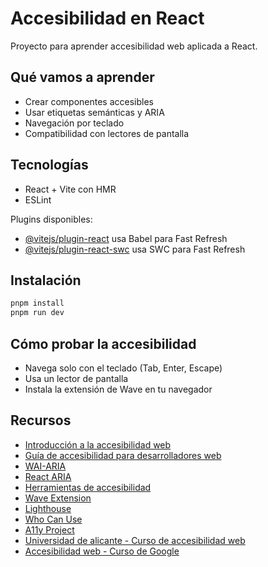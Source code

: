 # Accesibilidad en React

Proyecto para aprender accesibilidad web aplicada a React.

## Qué vamos a aprender

- Crear componentes accesibles
- Usar etiquetas semánticas y ARIA
- Navegación por teclado
- Compatibilidad con lectores de pantalla

## Tecnologías

- React + Vite con HMR
- ESLint

Plugins disponibles:

- [@vitejs/plugin-react](https://github.com/vitejs/vite-plugin-react/blob/main/packages/plugin-react) usa Babel para Fast Refresh
- [@vitejs/plugin-react-swc](https://github.com/vitejs/vite-plugin-react/blob/main/packages/plugin-react-swc) usa SWC para Fast Refresh

## Instalación

```bash
pnpm install
pnpm run dev
```

## Cómo probar la accesibilidad

- Navega solo con el teclado (Tab, Enter, Escape)
- Usa un lector de pantalla
- Instala la extensión de Wave en tu navegador


## Recursos
- [Introducción a la accesibilidad web](https://developer.mozilla.org/es/docs/Learn/Accessibility/What_is_accessibility)
- [Guía de accesibilidad para desarrolladores web](https://developer.mozilla.org/es/docs/Learn/Accessibility)
- [WAI-ARIA](https://www.w3.org/WAI/standards-guidelines/aria/)
- [React ARIA](https://react-spectrum.adobe.com/react-aria/)
- [Herramientas de accesibilidad](https://www.w3.org/WAI/ER/tools/)
- [Wave Extension](https://wave.webaim.org/extension/)
- [Lighthouse](https://developers.google.com/web/tools/lighthouse)
- [Who Can Use](https://whocanuse.com/)
- [A11y Project](https://www.a11yproject.com/)
- [Universidad de alicante - Curso de accesibilidad web](https://web.ua.es/es/accesibilidad/unidad-de-accesibilidad-digital.html)
- [Accesibilidad web - Curso de Google](https://developers.google.com/web/fundamentals/accessibility)